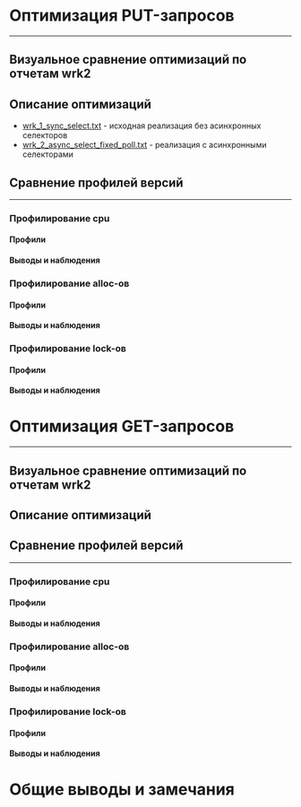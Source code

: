 # Оптимизация PUT-запросов

------------------------------------------------------------

## Визуальное сравнение оптимизаций по отчетам wrk2

## Описание оптимизаций

* [wrk_1_sync_select.txt](put_results/wrk/wrk_1_sync_select.txt) - исходная реализация без асинхронных селекторов
* [wrk_2_async_select_fixed_poll.txt](put_results/wrk/wrk_2_async_select_fixed_poll.txt) - реализация с асинхронными селекторами

## Сравнение профилей версий

------------------------------------------------------------

### Профилирование cpu

#### Профили

#### Выводы и наблюдения

### Профилирование alloc-ов

#### Профили

#### Выводы и наблюдения

### Профилирование lock-ов

#### Профили

#### Выводы и наблюдения

# Оптимизация GET-запросов

------------------------------------------------------------

## Визуальное сравнение оптимизаций по отчетам wrk2

## Описание оптимизаций

## Сравнение профилей версий

------------------------------------------------------------

### Профилирование cpu

#### Профили

#### Выводы и наблюдения

### Профилирование alloc-ов

#### Профили

#### Выводы и наблюдения

### Профилирование lock-ов

#### Профили

#### Выводы и наблюдения

# Общие выводы и замечания

